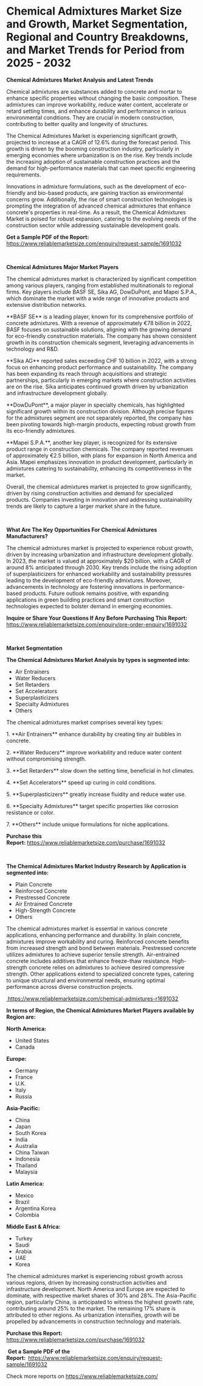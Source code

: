 <p><h1>Chemical Admixtures Market Size and Growth, Market Segmentation, Regional and Country Breakdowns, and Market Trends for Period from 2025 -  2032</h1></p><p><strong>Chemical Admixtures Market Analysis and Latest Trends</strong></p>
<p><p>Chemical admixtures are substances added to concrete and mortar to enhance specific properties without changing the basic composition. These admixtures can improve workability, reduce water content, accelerate or retard setting times, and enhance durability and performance in various environmental conditions. They are crucial in modern construction, contributing to better quality and longevity of structures.</p><p>The Chemical Admixtures Market is experiencing significant growth, projected to increase at a CAGR of 12.6% during the forecast period. This growth is driven by the booming construction industry, particularly in emerging economies where urbanization is on the rise. Key trends include the increasing adoption of sustainable construction practices and the demand for high-performance materials that can meet specific engineering requirements.</p><p>Innovations in admixture formulations, such as the development of eco-friendly and bio-based products, are gaining traction as environmental concerns grow. Additionally, the rise of smart construction technologies is prompting the integration of advanced chemical admixtures that enhance concrete's properties in real-time. As a result, the Chemical Admixtures Market is poised for robust expansion, catering to the evolving needs of the construction sector while addressing sustainable development goals.</p></p>
<p><strong>Get a Sample PDF of the Report:&nbsp;</strong> <a href="https://www.reliablemarketsize.com/enquiry/request-sample/1691032?utm_campaign=3367&utm_medium=2&utm_source=Github&utm_content=ia&utm_term=01042025&utm_id=chemical-admixtures">https://www.reliablemarketsize.com/enquiry/request-sample/1691032</a></p>
<p>&nbsp;</p>
<p><strong>Chemical Admixtures Major Market Players</strong></p>
<p><p>The chemical admixtures market is characterized by significant competition among various players, ranging from established multinationals to regional firms. Key players include BASF SE, Sika AG, DowDuPont, and Mapei S.P.A., which dominate the market with a wide range of innovative products and extensive distribution networks.</p><p>**BASF SE** is a leading player, known for its comprehensive portfolio of concrete admixtures. With a revenue of approximately €78 billion in 2022, BASF focuses on sustainable solutions, aligning with the growing demand for eco-friendly construction materials. The company has shown consistent growth in its construction chemicals segment, leveraging advancements in technology and R&D.</p><p>**Sika AG** reported sales exceeding CHF 10 billion in 2022, with a strong focus on enhancing product performance and sustainability. The company has been expanding its reach through acquisitions and strategic partnerships, particularly in emerging markets where construction activities are on the rise. Sika anticipates continued growth driven by urbanization and infrastructure development globally.</p><p>**DowDuPont**, a major player in specialty chemicals, has highlighted significant growth within its construction division. Although precise figures for the admixtures segment are not separately reported, the company has been pivoting towards high-margin products, expecting robust growth from its eco-friendly admixtures.</p><p>**Mapei S.P.A.**, another key player, is recognized for its extensive product range in construction chemicals. The company reported revenues of approximately €2.5 billion, with plans for expansion in North America and Asia. Mapei emphasizes innovation in product development, particularly in admixtures catering to sustainability, enhancing its competitiveness in the market.</p><p>Overall, the chemical admixtures market is projected to grow significantly, driven by rising construction activities and demand for specialized products. Companies investing in innovation and addressing sustainability trends are likely to capture a larger market share in the future.</p></p>
<p>&nbsp;</p>
<p><strong>What Are The Key Opportunities For Chemical Admixtures Manufacturers?</strong></p>
<p><p>The chemical admixtures market is projected to experience robust growth, driven by increasing urbanization and infrastructure development globally. In 2023, the market is valued at approximately $20 billion, with a CAGR of around 8% anticipated through 2030. Key trends include the rising adoption of superplasticizers for enhanced workability and sustainability pressures leading to the development of eco-friendly admixtures. Moreover, advancements in technology are fostering innovations in performance-based products. Future outlook remains positive, with expanding applications in green building practices and smart construction technologies expected to bolster demand in emerging economies.</p></p>
<p><strong>Inquire or Share Your Questions If Any Before Purchasing This Report:</strong> <a href="https://www.reliablemarketsize.com/enquiry/pre-order-enquiry/1691032?utm_campaign=3367&utm_medium=2&utm_source=Github&utm_content=ia&utm_term=01042025&utm_id=chemical-admixtures">https://www.reliablemarketsize.com/enquiry/pre-order-enquiry/1691032</a></p>
<p>&nbsp;</p>
<p><strong>Market Segmentation</strong></p>
<p><strong>The Chemical Admixtures Market Analysis by types is segmented into:</strong></p>
<p><ul><li>Air Entrainers</li><li>Water Reducers</li><li>Set Retarders</li><li>Set Accelerators</li><li>Superplasticizers</li><li>Specialty Admixtures</li><li>Others</li></ul></p>
<p><p>The chemical admixtures market comprises several key types: </p><p>1. **Air Entrainers** enhance durability by creating tiny air bubbles in concrete.</p><p>2. **Water Reducers** improve workability and reduce water content without compromising strength.</p><p>3. **Set Retarders** slow down the setting time, beneficial in hot climates.</p><p>4. **Set Accelerators** speed up curing in cold conditions.</p><p>5. **Superplasticizers** greatly increase fluidity and reduce water use.</p><p>6. **Specialty Admixtures** target specific properties like corrosion resistance or color.</p><p>7. **Others** include unique formulations for niche applications.</p></p>
<p><strong>Purchase this Report:&nbsp;</strong><a href="https://www.reliablemarketsize.com/purchase/1691032?utm_campaign=3367&utm_medium=2&utm_source=Github&utm_content=ia&utm_term=01042025&utm_id=chemical-admixtures">https://www.reliablemarketsize.com/purchase/1691032</a></p>
<p>&nbsp;</p>
<p><strong>The Chemical Admixtures Market Industry Research by Application is segmented into:</strong></p>
<p><ul><li>Plain Concrete</li><li>Reinforced Concrete</li><li>Prestressed Concrete</li><li>Air Entrained Concrete</li><li>High-Strength Concrete</li><li>Others</li></ul></p>
<p><p>The chemical admixtures market is essential in various concrete applications, enhancing performance and durability. In plain concrete, admixtures improve workability and curing. Reinforced concrete benefits from increased strength and bond between materials. Prestressed concrete utilizes admixtures to achieve superior tensile strength. Air-entrained concrete includes additives that enhance freeze-thaw resistance. High-strength concrete relies on admixtures to achieve desired compressive strength. Other applications extend to specialized concrete types, catering to unique structural and environmental needs, ensuring optimal performance across diverse construction projects.</p></p>
<p><a href="https://www.reliablemarketsize.com/chemical-admixtures-r1691032?utm_campaign=3367&utm_medium=2&utm_source=Github&utm_content=ia&utm_term=01042025&utm_id=chemical-admixtures">&nbsp;https://www.reliablemarketsize.com/chemical-admixtures-r1691032</a></p>
<p><strong>In terms of Region, the Chemical Admixtures Market Players available by Region are:</strong></p>
<p>
    <p> <strong> North America: </strong>
        <ul>
            <li>United States</li>
            <li>Canada</li>
        </ul>
        </p> 
    <p> <strong> Europe: </strong>
        <ul>
            <li>Germany</li>
            <li>France</li>
            <li>U.K.</li>
            <li>Italy</li>
            <li>Russia</li>
        </ul>
        </p> 
    <p> <strong> Asia-Pacific: </strong>
        <ul>
            <li>China</li>
            <li>Japan</li>
            <li>South Korea</li>
            <li>India</li>
            <li>Australia</li>
            <li>China Taiwan</li>
            <li>Indonesia</li>
            <li>Thailand</li>
            <li>Malaysia</li>
        </ul>
        </p> 
    <p> <strong> Latin America: </strong>
        <ul>
            <li>Mexico</li>
            <li>Brazil</li>
            <li>Argentina Korea</li>
            <li>Colombia</li>
        </ul>
        </p> 
    <p> <strong> Middle East & Africa: </strong>
        <ul>
            <li>Turkey</li>
            <li>Saudi</li>
            <li>Arabia</li>
            <li>UAE</li>
            <li>Korea</li>
        </ul>
    </p>
    </p>
<p><p>The chemical admixtures market is experiencing robust growth across various regions, driven by increasing construction activities and infrastructure development. North America and Europe are expected to dominate, with respective market shares of 30% and 28%. The Asia-Pacific region, particularly China, is anticipated to witness the highest growth rate, contributing around 25% to the market. The remaining 17% share is attributed to other regions. As urbanization intensifies, growth will be propelled by advancements in construction technology and materials.</p></p>
<p><strong>Purchase this Report: </strong><a href="https://www.reliablemarketsize.com/purchase/1691032?utm_campaign=3367&utm_medium=2&utm_source=Github&utm_content=ia&utm_term=01042025&utm_id=chemical-admixtures">https://www.reliablemarketsize.com/purchase/1691032</a></p>
<p>&nbsp;<strong>Get a Sample PDF of the Report:&nbsp;&nbsp;</strong><a href="https://www.reliablemarketsize.com/enquiry/request-sample/1691032?utm_campaign=3367&utm_medium=2&utm_source=Github&utm_content=ia&utm_term=01042025&utm_id=chemical-admixtures">https://www.reliablemarketsize.com/enquiry/request-sample/1691032</a></p>
<p><strong></strong></p>
<p>Check more reports on <a href="https://www.reliablemarketsize.com/?utm_campaign=3367&utm_medium=2&utm_source=Github&utm_content=ia&utm_term=01042025&utm_id=chemical-admixtures">https://www.reliablemarketsize.com/</a></p>